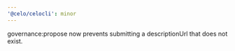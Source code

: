 ```yaml
---
'@celo/celocli': minor
---
```


governance:propose now prevents submitting a descriptionUrl that does not exist.

